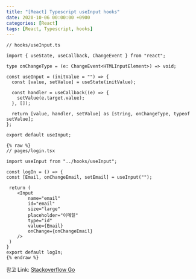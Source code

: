 ```yaml
---
title: "[React] Typescript useInput hooks"
date: 2020-10-06 00:00:00 +0900
categories: [React]
tags: [React, Typescript, hooks]
---
```


```tsx
// hooks/useInput.ts

import { useState, useCallback, ChangeEvent } from "react";

type onChangeType = (e: ChangeEvent<HTMLInputElement>) => void;

const useInput = (initValue = "") => {
  const [value, setValue] = useState(initValue);

  const handler = useCallback((e) => {
    setValue(e.target.value);
  }, []);

  return [value, handler, setValue] as [string, onChangeType, typeof setValue];
};

export default useInput;
```

```tsx
{% raw %}
// pages/login.tsx

import useInput from "../hooks/useInput";

const logIn = () => {
const [Email, onChangeEmail, setEmail] = useInput("");

 return (
    <Input
        name="email"
        id="email"
        size="large"
        placeholder="이메일"
        type="id"
        value={Email}
        onChange={onChangeEmail}
    />
 )
}
export default logIn;
{% endraw %}
```

참고 Link: [Stackoverflow Go][link]

[link]: https://stackoverflow.com/questions/61694400/react-typescript-type-error-between-passing-props-to-hooks "Go"
